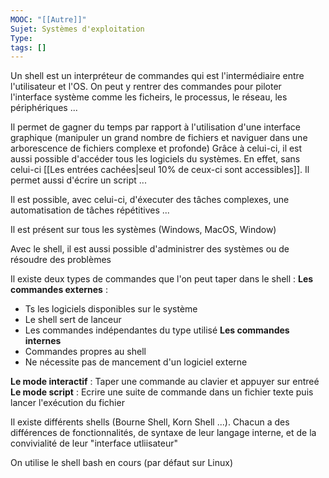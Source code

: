```yaml
---
MOOC: "[[Autre]]"
Sujet: Systèmes d'exploitation
Type: 
tags: []
---
```

Un shell est un interpréteur de commandes qui est l'intermédiaire entre l'utilisateur et l'OS. On peut y rentrer des commandes pour piloter l'interface système comme les ficheirs, le processus, le réseau, les périphériques ...

Il permet de gagner du temps par rapport à l'utilisation d'une interface graphique (manipuler un grand nombre de fichiers et naviguer dans une arborescence de fichiers complexe et profonde)
Grâce à celui-ci, il est aussi possible d'accéder tous les logiciels du systèmes. En effet, sans celui-ci [[Les entrées cachées|seul 10% de ceux-ci sont accessibles]]. Il permet aussi d'écrire un script ...

Il est possible, avec celui-ci, d'éxecuter des tâches complexes, une automatisation de tâches répétitives ...

Il est présent sur tous les systèmes (Windows, MacOS, Window)

Avec le shell, il est aussi possible d'administrer des systèmes ou de résoudre des problèmes

Il existe deux types de commandes que l'on peut taper dans le shell :
**Les commandes externes** :
- Ts les logiciels disponibles sur le système
- Le shell sert de lanceur
- Les commandes indépendantes du type utilisé
**Les commandes internes**
- Commandes propres au shell
- Ne nécessite pas de mancement d'un logiciel externe

**Le mode interactif** : Taper une commande au clavier et appuyer sur entreé
**Le mode script** : Ecrire une suite de commande dans un fichier texte puis lancer l'exécution du fichier

Il existe différents shells (Bourne Shell, Korn Shell ...). Chacun a des différences de fonctionnalités, de syntaxe de leur langage interne, et de la convivialité de leur "interface utliisateur"

On utilise le shell bash en cours (par défaut sur Linux)